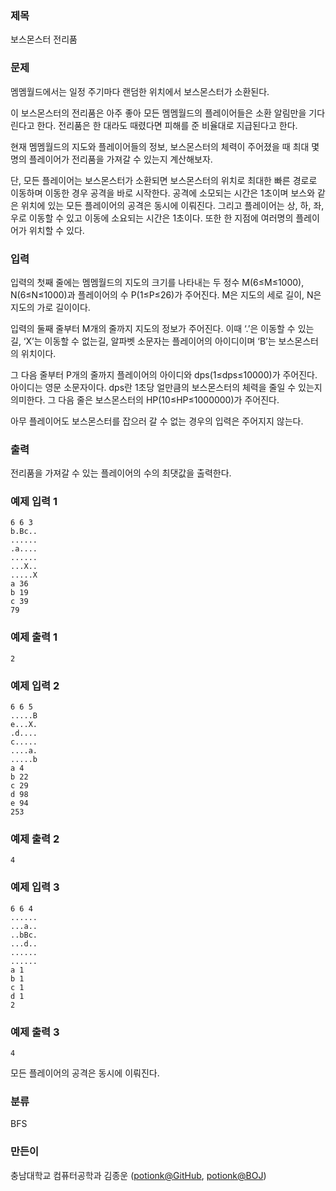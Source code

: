 ### 제목
보스몬스터 전리품

### 문제
<p>멤멤월드에서는 일정 주기마다 랜덤한 위치에서 보스몬스터가 소환된다.</p>
<p>이 보스몬스터의 전리품은 아주 좋아 모든 멤멤월드의 플레이어들은 소환 알림만을 기다린다고 한다. 전리품은 한 대라도 때렸다면 피해를 준 비율대로 지급된다고 한다.</p>
<p>현재 멤멤월드의 지도와 플레이어들의 정보, 보스몬스터의 체력이 주어졌을 때 최대 몇 명의 플레이어가 전리품을 가져갈 수 있는지 계산해보자.</p>
<p>단, 모든 플레이어는 보스몬스터가 소환되면 보스몬스터의 위치로 최대한 빠른 경로로 이동하며 이동한 경우 공격을 바로 시작한다. 공격에 소모되는 시간은 1초이며 보스와 같은 위치에 있는 모든 플레이어의 공격은 동시에 이뤄진다. 그리고 플레이어는 상, 하, 좌, 우로 이동할 수 있고 이동에 소요되는 시간은 1초이다. 또한 한 지점에 여러명의 플레이어가 위치할 수 있다.</p>


### 입력
<p>입력의 첫째 줄에는 멤멤월드의 지도의 크기를 나타내는 두 정수 M(6&le;M&le;1000), N(6&le;N&le;1000)과 플레이어의 수 P(1&le;P&le;26)가 주어진다. M은 지도의 세로 길이, N은 지도의 가로 길이이다.
<p>입력의 둘째 줄부터 M개의 줄까지 지도의 정보가 주어진다. 이때 ‘.’은 이동할 수 있는 길, ‘X’는 이동할 수 없는길, 알파벳 소문자는 플레이어의 아이디이며 ‘B’는 보스몬스터의 위치이다.</p>
<p>그 다음 줄부터 P개의 줄까지 플레이어의 아이디와 dps(1&le;dps&le;10000)가 주어진다. 아이디는 영문 소문자이다. dps란 1초당 얼만큼의 보스몬스터의 체력을 줄일 수 있는지 의미한다.
그 다음 줄은 보스몬스터의 HP(10&le;HP&le;1000000)가 주어진다.</p>
<p>아무 플레이어도 보스몬스터를 잡으러 갈 수 없는 경우의 입력은 주어지지 않는다.</p>


### 출력
<p>전리품을 가져갈 수 있는 플레이어의 수의 최댓값을 출력한다.</p>

### 예제 입력 1
```
6 6 3
b.Bc..
......
.a....
......
...X..
.....X
a 36
b 19
c 39
79
```

### 예제 출력 1
```
2
```

### 예제 입력 2
```
6 6 5
.....B
e...X.
.d....
c.....
....a.
.....b
a 4
b 22
c 29
d 98
e 94
253
```

### 예제 출력 2
```
4
```

### 예제 입력 3
```
6 6 4
......
...a..
..bBc.
...d..
......
......
a 1
b 1
c 1
d 1
2
```

### 예제 출력 3
```
4
```
모든 플레이어의 공격은 동시에 이뤄진다.

### 분류
BFS

### 만든이
충남대학교 컴퓨터공학과 김종운 ([potionk@GitHub](https://github.com/potionk), [potionk@BOJ](https://www.acmicpc.net/user/potionk))
